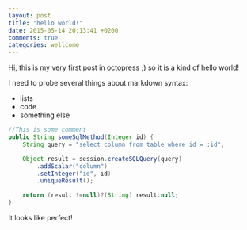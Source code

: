 ```yaml
---
layout: post
title: "hello world!"
date: 2015-05-14 20:13:41 +0200
comments: true
categories: wellcome 
---
```


Hi, this is my very first post in octopress ;) so it is a kind of hello world!

I need to probe several things about markdown syntax:

* lists
* code
* something else

``` java Java sample code
//This is some comment 
public String someSqlMethod(Integer id) {
	String query = "select column from table where id = :id";

	Object result = session.createSQLQuery(query)
		.addScalar("column")
		.setInteger("id", id)
		.uniqueResult();

	return (result !=null)?(String) result:null;
}
```

It looks like perfect!
